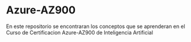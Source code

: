 # Azure-AZ900
En este repositorio se encontraran los conceptos que se aprenderan en el Curso de Certificacion Azure-AZ900 de Inteligencia Artificial
